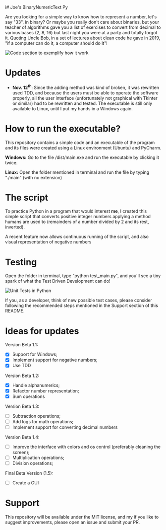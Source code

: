 i# Joe's BinaryNumericText Py

Are you looking for a simple way to know how to represent
a number, let's say "33", in binary? Or maybe you really
don't care about binaries, but your teacher of algorithms
gave you a list of exercises to convert from decimal to
various bases (2, 8, 16) but last night you were at a
party and totally forgot it. Quoting Uncle Bob, in a set of
lectures about clean code he gave in 2019, "if a computer
can do it, a computer should do it"!

![Code section to exemplify how it work](https://user-images.githubusercontent.com/67481026/138018105-29a4142e-b83e-4f54-9930-aa01a218a43e.png)

# Updates
- **Nov. 12<sup>th</sup>**: Since the adding method was kind of broken,
it was rewritten used TDD, and because the users must be able to
operate the software properly, all the user interface (unfortunately not
graphical with Tkinter or similar) had to be rewritten and tested.
The executable is still only available to Linux, until I put my hands
in a Windows again.

# How to run the executable?
This repository contains a simple code and an executable
of the program and its files were created using a Linux
environment (Ubuntu) and PyCharm.

**Windows:** Go to the file /dist/main.exe and run the
executable by clicking it twice.

**Linux:**
Open the folder mentioned in terminal and run the
file by typing "./main" (with no extension) 

# The script

To practice Python in a program that would interest 
**me**, I created this simple script that converts
positive integer numbers applying a method humans are
used to (remainders of a number divided by 2 and its
rest, inverted).

A recent feature now allows continuous running of the
script, and also visual representation of negative
numbers

# Testing
Open the folder in terminal, type "python test_main.py",
and you'll see a tiny spark of what the Test Driven
Development can do!

![Unit Tests in Python](https://user-images.githubusercontent.com/67481026/138018202-50d1373e-691c-417b-b21b-b4c736c0470f.png)


If you, as a developer, think of new possible test
cases, please consider following the recommended
steps mentioned in the Support section of this README.

# Ideas for updates
Version Beta 1.1:
- [X] Support for Windows;
- [X] Implement support for negative numbers;
- [X] Use TDD

Version Beta 1.2:
- [X] Handle alphanumerics;
- [X] Refactor number representation;
- [X] Sum operations

Version Beta 1.3:
- [ ] Subtraction operations;
- [ ] Add logs  for math operations;
- [ ] Implement support for converting decimal numbers

Version Beta 1.4:
- [ ] Improve the interface with colors and os control (preferably
cleaning the screen);
- [ ] Multiplication operations;
- [ ] Division operations;

Final Beta Version (1.5):
- [ ] Create a GUI

# Support
This repository will be available under the MIT license,
and my if you like to suggest improvements, please open
an issue and submit your PR.
